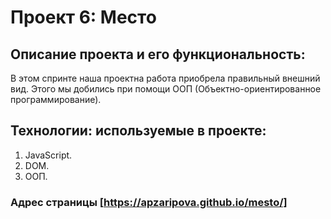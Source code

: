 # Проект 6: Место

 ## Описание проекта и его функциональность:
 В этом спринте наша проектна работа приобрела правильный внешний вид. Этого мы добились при помощи ООП (Объектно-ориентированное программирование).

## Технологии: используемые в проекте:
1. JavaScript.
2. DOM.
3. ООП.

### Адрес страницы [https://apzaripova.github.io/mesto/]
